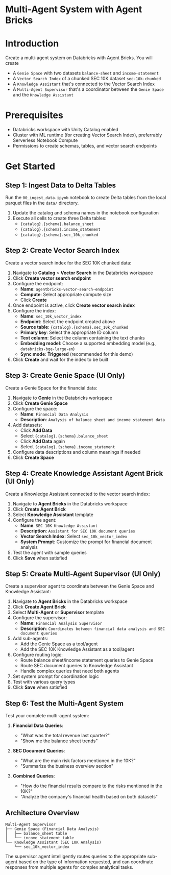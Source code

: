 # Multi-Agent System with Agent Bricks

# Introduction
Create a multi-agent system on Databricks with Agent Bricks. You will create
* A `Genie Space` with two datasets `balance-sheet` and `income-statement`
* A `Vector Search Index` of a chunked SEC 10K dataset `sec-10k-chunked`
* A `Knowledge Assistant` that's connected to the Vector Search Index
* A `Multi-Agent Supervisor` that's a coordinator between the `Genie Space` and the `Knowledge Assistant`

# Prerequisites
- Databricks workspace with Unity Catalog enabled
- Cluster with ML runtime (for creating Vector Search Index), preferrably Serverless Notebook Compute
- Permissions to create schemas, tables, and vector search endpoints

# Get Started

## Step 1: Ingest Data to Delta Tables
Run the `00_ingest_data.ipynb` notebook to create Delta tables from the local parquet files in the `data/` directory.

1. Update the catalog and schema names in the notebook configuration
2. Execute all cells to create three Delta tables:
   - `{catalog}.{schema}.balance_sheet`
   - `{catalog}.{schema}.income_statement`
   - `{catalog}.{schema}.sec_10k_chunked`

## Step 2: Create Vector Search Index
Create a vector search index for the SEC 10K chunked data:

1. Navigate to **Catalog** > **Vector Search** in the Databricks workspace
2. Click **Create vector search endpoint**
3. Configure the endpoint:
   - **Name**: `agentbricks-vector-search-endpoint`
   - **Compute**: Select appropriate compute size
   - Click **Create**
4. Once endpoint is active, click **Create vector search index**
5. Configure the index:
   - **Name**: `sec_10k_vector_index`
   - **Endpoint**: Select the endpoint created above
   - **Source table**: `{catalog}.{schema}.sec_10k_chunked`
   - **Primary key**: Select the appropriate ID column
   - **Text column**: Select the column containing the text chunks
   - **Embedding model**: Choose a supported embedding model (e.g., `databricks-bge-large-en`)
   - **Sync mode**: **Triggered** (recommended for this demo)
6. Click **Create** and wait for the index to be built

## Step 3: Create Genie Space (UI Only)
Create a Genie Space for the financial data:

1. Navigate to **Genie** in the Databricks workspace
2. Click **Create Genie Space**
3. Configure the space:
   - **Name**: `Financial Data Analysis`
   - **Description**: `Analysis of balance sheet and income statement data`
4. Add datasets:
   - Click **Add Data**
   - Select `{catalog}.{schema}.balance_sheet`
   - Click **Add Data** again
   - Select `{catalog}.{schema}.income_statement`
5. Configure data descriptions and column meanings if needed
6. Click **Create Space**

## Step 4: Create Knowledge Assistant Agent Brick (UI Only)
Create a Knowledge Assistant connected to the vector search index:

1. Navigate to **Agent Bricks** in the Databricks workspace
2. Click **Create Agent Brick**
3. Select **Knowledge Assistant** template
4. Configure the agent:
   - **Name**: `SEC 10K Knowledge Assistant`
   - **Description**: `Assistant for SEC 10K document queries`
   - **Vector Search Index**: Select `sec_10k_vector_index`
   - **System Prompt**: Customize the prompt for financial document analysis
5. Test the agent with sample queries
6. Click **Save** when satisfied

## Step 5: Create Multi-Agent Supervisor (UI Only)
Create a supervisor agent to coordinate between the Genie Space and Knowledge Assistant:

1. Navigate to **Agent Bricks** in the Databricks workspace
2. Click **Create Agent Brick**
3. Select **Multi-Agent** or **Supervisor** template
4. Configure the supervisor:
   - **Name**: `Financial Analysis Supervisor`
   - **Description**: `Coordinates between financial data analysis and SEC document queries`
5. Add sub-agents:
   - Add the Genie Space as a tool/agent
   - Add the SEC 10K Knowledge Assistant as a tool/agent
6. Configure routing logic:
   - Route balance sheet/income statement queries to Genie Space
   - Route SEC document queries to Knowledge Assistant
   - Handle complex queries that need both agents
7. Set system prompt for coordination logic
8. Test with various query types
9. Click **Save** when satisfied

## Step 6: Test the Multi-Agent System
Test your complete multi-agent system:

1. **Financial Data Queries**: 
   - "What was the total revenue last quarter?"
   - "Show me the balance sheet trends"

2. **SEC Document Queries**:
   - "What are the main risk factors mentioned in the 10K?"
   - "Summarize the business overview section"

3. **Combined Queries**:
   - "How do the financial results compare to the risks mentioned in the 10K?"
   - "Analyze the company's financial health based on both datasets"

## Architecture Overview

```
Multi-Agent Supervisor
├── Genie Space (Financial Data Analysis)
│   ├── balance_sheet table
│   └── income_statement table
└── Knowledge Assistant (SEC 10K Analysis)
    └── sec_10k_vector_index
```

The supervisor agent intelligently routes queries to the appropriate sub-agent based on the type of information requested, and can coordinate responses from multiple agents for complex analytical tasks. 